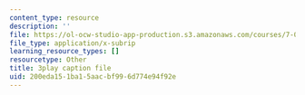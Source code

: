 ```yaml
---
content_type: resource
description: ''
file: https://ol-ocw-studio-app-production.s3.amazonaws.com/courses/7-01sc-fundamentals-of-biology-fall-2011/200eda151ba15aacbf996d774e94f92e_BIIWlZqWxKg.vtt
file_type: application/x-subrip
learning_resource_types: []
resourcetype: Other
title: 3play caption file
uid: 200eda15-1ba1-5aac-bf99-6d774e94f92e
---
```

